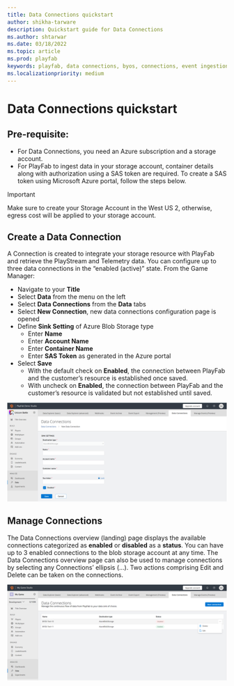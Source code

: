 ```yaml
---
title: Data Connections quickstart 
author: shikha-tarware
description: Quickstart guide for Data Connections
ms.author: shtarwar
ms.date: 03/18/2022
ms.topic: article
ms.prod: playfab
keywords: playfab, data connections, byos, connections, event ingestion, bring your own stoarge
ms.localizationpriority: medium
---
```


# Data Connections quickstart

## Pre-requisite:
- For Data Connections, you need an Azure subscription and a storage account. 
- For PlayFab to ingest data in your storage account, container details along with authorization using a SAS token are required. To create a SAS token using Microsoft Azure portal, follow the steps below.

> [!Important]
> Make sure to create your Storage Account in the West US 2, otherwise, egress cost will be applied to your storage account.

## Create a Data Connection

A Connection is created to integrate your storage resource with PlayFab and retrieve the PlayStream and Telemetry data. You can configure up to three data connections in the “enabled (active)” state. 
From the Game Manager:
- Navigate to your **Title**
- Select **Data** from the menu on the left
- Select **Data Connections** from the **Data** tabs
- Select **New Connection**, new data connections configuration page is opened
- Define **Sink Setting** of Azure Blob Storage type
    *	Enter **Name**
    *	Enter **Account Name**
    *	Enter **Container Name**
    *	Enter **SAS Token** as generated in the Azure portal
- Select **Save**
    *	With the default check on **Enabled**, the connection between PlayFab and the customer’s resource is established once saved.
    *	With uncheck on **Enabled**, the connection between PlayFab and the customer’s resource is validated but not established until saved.

![Screenshot of Create Data Connection](media/create-data-connection.png "Create Data Connection")

## Manage Connections
The Data Connections overview (landing) page displays the available connections categorized as **enabled** or **disabled** as a **status**. You can have up to 3 enabled connections to the blob storage account at any time. 
The Data Connections overview page can also be used to manage connections by selecting any Connections’ ellipsis (…). Two actions comprising Edit and Delete can be taken on the connections. 

![Screenshot of Modify Data Connections](media/modify-data-connections.png "Modify Data Connections")
